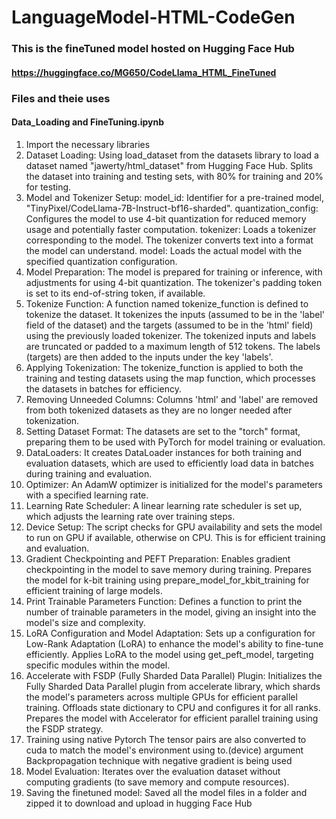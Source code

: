 # LanguageModel-HTML-CodeGen
### This is the fineTuned model hosted on Hugging Face Hub
#### https://huggingface.co/MG650/CodeLlama_HTML_FineTuned

### Files and theie uses

#### Data_Loading and FineTuning.ipynb
1. Import the necessary libraries
2. Dataset Loading:
  Using load_dataset from the datasets library to load a dataset named "jawerty/html_dataset" from Hugging Face Hub.
  Splits the dataset into training and testing sets, with 80% for training and 20% for testing.
3. Model and Tokenizer Setup:
  model_id: Identifier for a pre-trained model, "TinyPixel/CodeLlama-7B-Instruct-bf16-sharded".
  quantization_config: Configures the model to use 4-bit quantization for reduced memory usage and potentially faster computation.
  tokenizer: Loads a tokenizer corresponding to the model. The tokenizer converts text into a format the model can understand.
  model: Loads the actual model with the specified quantization configuration.
4. Model Preparation:
  The model is prepared for training or inference, with adjustments for using 4-bit quantization.
  The tokenizer's padding token is set to its end-of-string token, if available.
5. Tokenize Function:
  A function named tokenize_function is defined to tokenize the dataset.
  It tokenizes the inputs (assumed to be in the 'label' field of the dataset) and the targets (assumed to be in the 'html' field) using the previously loaded tokenizer.
  The tokenized inputs and labels are truncated or padded to a maximum length of 512 tokens.
  The labels (targets) are then added to the inputs under the key 'labels'.
6. Applying Tokenization:
  The tokenize_function is applied to both the training and testing datasets using the map function, which processes the datasets in batches for efficiency.
7. Removing Unneeded Columns:
  Columns 'html' and 'label' are removed from both tokenized datasets as they are no longer needed after tokenization.
8. Setting Dataset Format:
  The datasets are set to the "torch" format, preparing them to be used with PyTorch for model training or evaluation.
9. DataLoaders:
   It creates DataLoader instances for both training and evaluation datasets, which are used to efficiently load data in batches during training and evaluation.
10. Optimizer:
    An AdamW optimizer is initialized for the model's parameters with a specified learning rate.
11. Learning Rate Scheduler:
    A linear learning rate scheduler is set up, which adjusts the learning rate over training steps.
12. Device Setup:
    The script checks for GPU availability and sets the model to run on GPU if available, otherwise on CPU. This is for efficient training and evaluation.
13. Gradient Checkpointing and PEFT Preparation:
  Enables gradient checkpointing in the model to save memory during training.
  Prepares the model for k-bit training using prepare_model_for_kbit_training for efficient training of large models.
14. Print Trainable Parameters Function:
  Defines a function to print the number of trainable parameters in the model, giving an insight into the model's size and complexity.
15. LoRA Configuration and Model Adaptation:
  Sets up a configuration for Low-Rank Adaptation (LoRA) to enhance the model's ability to fine-tune efficiently.
  Applies LoRA to the model using get_peft_model, targeting specific modules within the model.
16. Accelerate with FSDP (Fully Sharded Data Parallel) Plugin:
  Initializes the Fully Sharded Data Parallel plugin from accelerate library, which shards the model's parameters across multiple GPUs for efficient parallel training.
  Offloads state dictionary to CPU and configures it for all ranks.
  Prepares the model with Accelerator for efficient parallel training using the FSDP strategy.
17. Training using native Pytorch
  The tensor pairs are also converted to cuda to match the model's environment using to.(device) argument
  Backpropagation technique with negative gradient is being used
18. Model Evaluation:
  Iterates over the evaluation dataset without computing gradients (to save memory and compute resources).
19. Saving the finetuned model:
  Saved all the model files in a folder and zipped it to download and upload in hugging Face Hub
